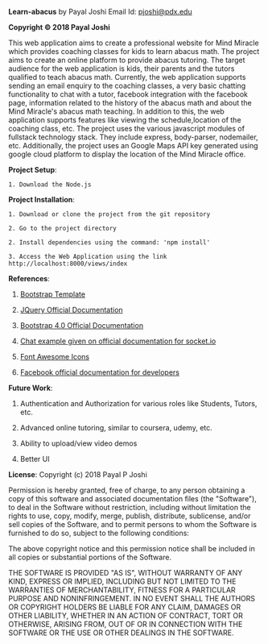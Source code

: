 **Learn-abacus**
by Payal Joshi
Email Id: pjoshi@pdx.edu

**Copyright © 2018 Payal Joshi**


This web application aims to create a professional website for Mind Miracle which provides coaching classes for kids to learn abacus math. 
The project aims to create an online platform to provide abacus tutoring. The target audience for the web application is kids, their parents and the tutors qualified to teach abacus math.
Currently, the web application supports sending an email enquiry to the coaching classes, a very basic chatting functionality to chat with a tutor, facebook integration with the facebook page, information related to the history of the abacus math and about the Mind Miracle's abacus math teaching.
In addition to this, the web application supports features like viewing the schedule,location of the coaching class, etc.
The project uses the various javascript modules of fullstack technology stack. They include express, body-parser, nodemailer, etc.
Additionally, the project uses an Google Maps API key generated using google cloud platform to display the location of the Mind Miracle office.

**Project Setup**:
```
1. Download the Node.js
```

**Project Installation**:
```
1. Download or clone the project from the git repository

2. Go to the project directory

2. Install dependencies using the command: 'npm install'

3. Access the Web Application using the link http://localhost:8000/views/index
```
**References**:
1. [Bootstrap Template](https://github.com/BlackrockDigital/startbootstrap-business-casual (licensed under MIT))

2. [JQuery Official Documentation](https://api.jquery.com)

3. [Bootstrap 4.0 Official Documentation](https://getbootstrap.com/docs/4.0/components/dropdowns)

4. [Chat example given on official documentation for socket.io](https://socket.io/get-started/chat)

5. [Font Awesome Icons](https://fontawesome.com/v4.7.0/icons/)

6. [Facebook official documentation for developers](https://developers.facebook.com/docs/plugins/like-button)

**Future Work**:

1. Authentication and Authorization for various roles like Students, Tutors, etc.

2. Advanced online tutoring, similar to coursera, udemy, etc.

3. Ability to upload/view video demos

4. Better UI


**License**:
Copyright (c) 2018 Payal P Joshi

Permission is hereby granted, free of charge, to any person obtaining a copy
of this software and associated documentation files (the "Software"), to deal
in the Software without restriction, including without limitation the rights
to use, copy, modify, merge, publish, distribute, sublicense, and/or sell
copies of the Software, and to permit persons to whom the Software is
furnished to do so, subject to the following conditions:

The above copyright notice and this permission notice shall be included in all
copies or substantial portions of the Software.

THE SOFTWARE IS PROVIDED "AS IS", WITHOUT WARRANTY OF ANY KIND, EXPRESS OR
IMPLIED, INCLUDING BUT NOT LIMITED TO THE WARRANTIES OF MERCHANTABILITY,
FITNESS FOR A PARTICULAR PURPOSE AND NONINFRINGEMENT. IN NO EVENT SHALL THE
AUTHORS OR COPYRIGHT HOLDERS BE LIABLE FOR ANY CLAIM, DAMAGES OR OTHER
LIABILITY, WHETHER IN AN ACTION OF CONTRACT, TORT OR OTHERWISE, ARISING FROM,
OUT OF OR IN CONNECTION WITH THE SOFTWARE OR THE USE OR OTHER DEALINGS IN THE
SOFTWARE.